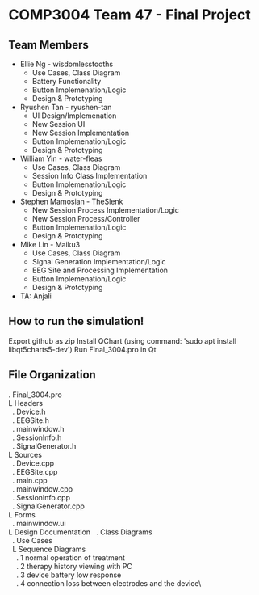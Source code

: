 # COMP3004 Team 47 - Final Project
## Team Members 
* Ellie Ng - wisdomlesstooths
    * Use Cases, Class Diagram
    * Battery Functionality
    * Button Implemenation/Logic
    * Design & Prototyping
* Ryushen Tan - ryushen-tan
    * UI Design/Implemenation
    * New Session UI
    * New Session Implementation
    * Button Implemenation/Logic
    * Design & Prototyping
* William Yin - water-fleas
    * Use Cases, Class Diagram
    * Session Info Class Implementation
    * Button Implemenation/Logic
    * Design & Prototyping
* Stephen Mamosian - TheSlenk
    * New Session Process Implementation/Logic
    * New Session Process/Controller
    * Button Implemenation/Logic
    * Design & Prototyping
* Mike Lin - Maiku3
    * Use Cases, Class Diagram
    * Signal Generation Implementation/Logic
    * EEG Site and Processing Implementation
    * Button Implemenation/Logic
    * Design & Prototyping
* TA: Anjali

## How to run the simulation!
Export github as zip
Install QChart (using command: 'sudo apt install libqt5charts5-dev')
Run Final_3004.pro in Qt

## File Organization

. Final_3004.pro\
L Headers\
&nbsp;&nbsp;. Device.h\
&nbsp;&nbsp;. EEGSite.h\
&nbsp;&nbsp;. mainwindow.h\
&nbsp;&nbsp;. SessionInfo.h\
&nbsp;&nbsp;. SignalGenerator.h\
L Sources\
&nbsp;&nbsp;. Device.cpp\
&nbsp;&nbsp;. EEGSite.cpp\
&nbsp;&nbsp;. main.cpp\
&nbsp;&nbsp;. mainwindow.cpp\
&nbsp;&nbsp;. SessionInfo.cpp\
&nbsp;&nbsp;. SignalGenerator.cpp\
L Forms\
&nbsp;&nbsp;. mainwindow.ui\
L Design Documentation
&nbsp;&nbsp;. Class Diagrams\
&nbsp;&nbsp;. Use Cases\
&nbsp;&nbsp;L Sequence Diagrams\
&nbsp;&nbsp;&nbsp;&nbsp;. 1 normal operation of treatment\
&nbsp;&nbsp;&nbsp;&nbsp;. 2 therapy history viewing with PC\
&nbsp;&nbsp;&nbsp;&nbsp;. 3 device battery low response\
&nbsp;&nbsp;&nbsp;&nbsp;. 4 connection loss between electrodes and the device\
